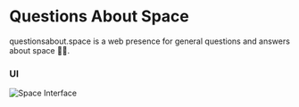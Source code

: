 # Questions About Space
questionsabout.space is a web presence for general questions and answers about space 🚀✨.

### UI
![Space Interface](https://github.com/ohiosveryown/space/blob/master/pages/_posts/img/preview@2x.jpg?raw=true)